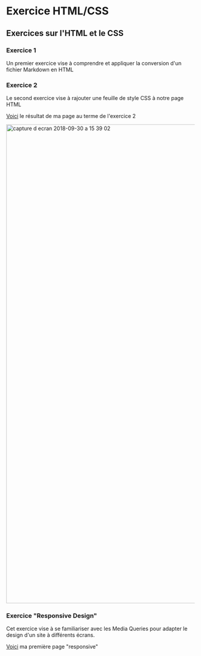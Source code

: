 # Exercice HTML/CSS
Exercices sur l'HTML et le CSS
----------

### Exercice 1

Un premier exercice vise à comprendre et appliquer la conversion d'un fichier Markdown en HTML

### Exercice 2 

Le second exercice vise à rajouter une feuille de style CSS à notre page HTML

[Voici](https://baptistefkt.github.io/exercice-html-css/index.html) le résultat de ma page au terme de l'exercice 2

<img width="1279" alt="capture d ecran 2018-09-30 a 15 39 02" src="https://user-images.githubusercontent.com/18186452/46258730-d3790c00-c4cf-11e8-996d-b72027ed4bd6.png">


### Exercice "Responsive Design"

Cet exercice vise à se familiariser avec les Media Queries pour adapter le design d'un site à différents écrans.

[Voici](https://baptistefkt.github.io/exercice-html-css/responsive.html) ma première page "responsive"

